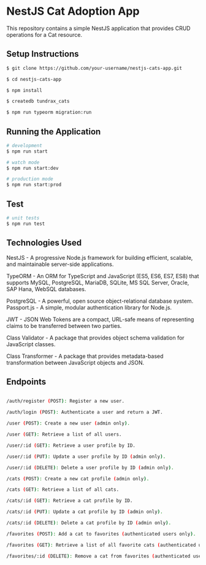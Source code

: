 
# NestJS Cat Adoption App
This repository contains a simple NestJS application that provides CRUD operations for a Cat resource.


## Setup Instructions

```bash
$ git clone https://github.com/your-username/nestjs-cats-app.git

$ cd nestjs-cats-app

$ npm install

$ createdb tundrax_cats

$ npm run typeorm migration:run

```

## Running the Application

```bash
# development
$ npm run start

# watch mode
$ npm run start:dev

# production mode
$ npm run start:prod
```

## Test

```bash
# unit tests
$ npm run test

```

## Technologies Used
NestJS - A progressive Node.js framework for building efficient, scalable, and maintainable server-side applications.

TypeORM - An ORM for TypeScript and JavaScript (ES5, ES6, ES7, ES8) that supports MySQL, PostgreSQL, MariaDB, SQLite, MS SQL Server, Oracle, SAP Hana, WebSQL databases.

PostgreSQL - A powerful, open source object-relational database system.
Passport.js - A simple, modular authentication library for Node.js.

JWT - JSON Web Tokens are a compact, URL-safe means of representing claims to be transferred between two parties.

Class Validator - A package that provides object schema validation for JavaScript classes.

Class Transformer - A package that provides metadata-based transformation between JavaScript objects and JSON.


## Endpoints

```bash

/auth/register (POST): Register a new user.

/auth/login (POST): Authenticate a user and return a JWT.

/user (POST): Create a new user (admin only).

/user (GET): Retrieve a list of all users.

/user/:id (GET): Retrieve a user profile by ID.

/user/:id (PUT): Update a user profile by ID (admin only).

/user/:id (DELETE): Delete a user profile by ID (admin only).

/cats (POST): Create a new cat profile (admin only).

/cats (GET): Retrieve a list of all cats.

/cats/:id (GET): Retrieve a cat profile by ID.

/cats/:id (PUT): Update a cat profile by ID (admin only).

/cats/:id (DELETE): Delete a cat profile by ID (admin only).

/favorites (POST): Add a cat to favorites (authenticated users only).

/favorites (GET): Retrieve a list of all favorite cats (authenticated users only).

/favorites/:id (DELETE): Remove a cat from favorites (authenticated users only).

```
